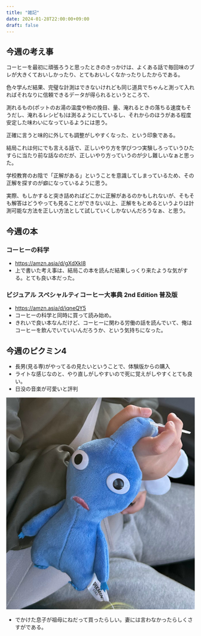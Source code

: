 ```yaml
---
title: "雑記"
date: 2024-01-28T22:00:00+09:00
draft: false
---
```


## 今週の考え事

コーヒーを最初に頑張ろうと思ったときのきっかけは、よくある話で毎回味のブレが大きくておいしかったり、とてもおいしくなかったりしたからである。

色々学んだ結果、完璧な計測はできないけれども同じ道具でちゃんと測って入れればそれなりに信頼できるデータが得られるというところで、

測れるもの(ポットのお湯の温度や粉の挽目、量、淹れるときの落ちる速度もそうだし、淹れるレシピも)は測るようにしているし、それからのほうがある程度安定した味わいになっているようには思う。

正確に言うと味的に外しても調整がしやすくなった、という印象である。

結局これは何にでも言える話で、正しいやり方を学びつつ実験しろっていうひたすらに当たり前な話なのだが、正しいやり方っていうのが少し難しいなぁと思った。

学校教育のお陰で「正解がある」ということを意識してしまっているため、その正解を探すのが癖になっているように思う。

実際、もしかすると突き詰めればどこかに正解があるのかもしれないが、そもそも解答はどうやっても見ることができない以上、正解をもとめるというよりは計測可能な方法を正しい方法として試していくしかないんだろうなぁ、と思う。

## 今週の本
### コーヒーの科学

- https://amzn.asia/d/gXdXkI8
- 上で書いた考え事は、結局この本を読んだ結果しっくり来たような気がする。とても良い本だった。

### ビジュアル スペシャルティコーヒー大事典 2nd Edition 普及版

- https://amzn.asia/d/iqneQY5
- コーヒーの科学と同時に買って読み始め。
- きれいで良い本なんだけど、コーヒーに関わる労働の話を読んでいて、俺はコーヒーを飲んでいていいんだろうか、という気持ちになった。

## 今週のピクミン4
- 長男(見る専)がやってるの見たいということで、体験版からの購入
- ライトな感じなのと、やり直しがしやすいので死に覚えがしやすくとても良い。
- 日没の音楽が可愛いと評判

![](pikumin.jpg)

- でかけた息子が祖母にねだって買ったらしい。妻には言わなかったらしくさすがである。
